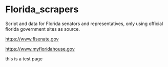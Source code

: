 # Florida_scrapers
Script and data for Florida senators and representatives, only using official florida government sites as source.

https://www.flsenate.gov


https://www.myfloridahouse.gov


this is a test page
